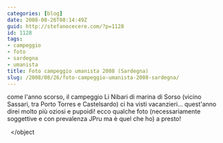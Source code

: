 ```yaml
---
categories: [blog]
date: 2008-08-26T08:14:49Z
guid: http://stefanocecere.com/?p=1128
id: 1128
tags:
- campeggio
- foto
- sardegna
- umanista
title: Foto campeggio umanista 2008 (Sardegna)
slug: /2008/08/26/foto-campeggio-umanista-2008-sardegna/
---
```


come l'anno scorso, il campeggio Li Nibari di marina di Sorso (vicino Sassari, tra Porto Torres e Castelsardo) ci ha visti vacanzieri… quest'anno direi molto più oziosi e pupoidi! ecco qualche foto (necessariamente soggettive e con prevalenza JPru ma è quel che ho) a presto!

  </object

 